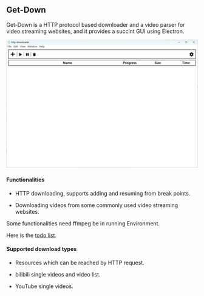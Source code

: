 ## Get-Down

Get-Down is a HTTP protocol based downloader and a video parser for video streaming websites, and it provides a succint GUI using Electron.

![GUI](./resources/GUI.png)

#### Functionalities

- HTTP downloading, supports adding and resuming from break points.

- Downloading videos from some commonly used video streaming websites.

Some functionalities need ffmpeg be in running Environment.

Here is the [todo list](./docs/todo.md).

#### Supported download types

- Resources which can be reached by HTTP request.

- bilibili single videos and video list.

- YouTube single videos.




